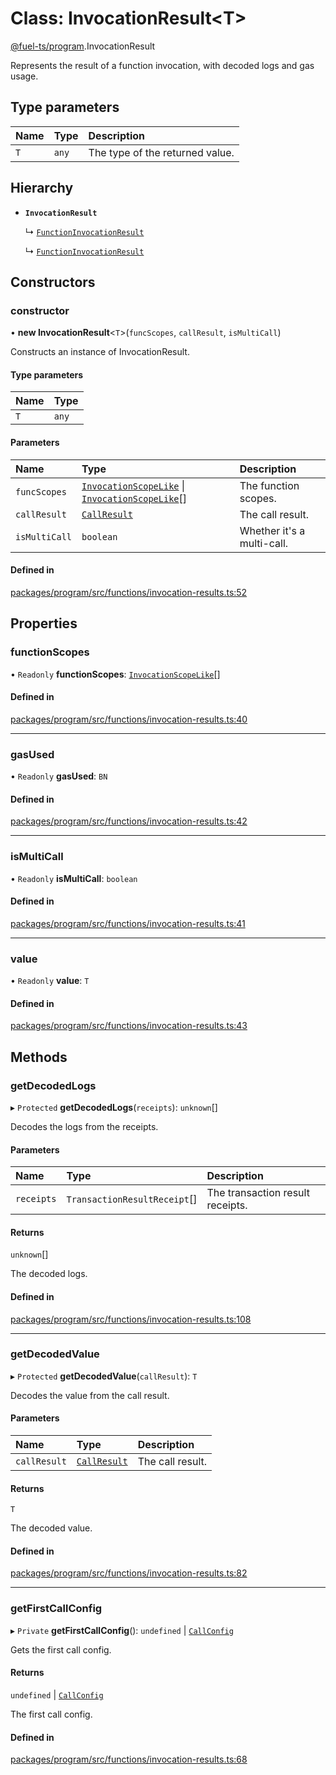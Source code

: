 # Class: InvocationResult&lt;T\>

[@fuel-ts/program](/api/Program/index.md).InvocationResult

Represents the result of a function invocation, with decoded logs and gas usage.

## Type parameters

| Name | Type | Description |
| :------ | :------ | :------ |
| `T` | `any` | The type of the returned value. |

## Hierarchy

- **`InvocationResult`**

  ↳ [`FunctionInvocationResult`](/api/Program/FunctionInvocationResult.md)

  ↳ [`FunctionInvocationResult`](/api/Program/FunctionInvocationResult.md)

## Constructors

### constructor

• **new InvocationResult**&lt;`T`\>(`funcScopes`, `callResult`, `isMultiCall`)

Constructs an instance of InvocationResult.

#### Type parameters

| Name | Type |
| :------ | :------ |
| `T` | `any` |

#### Parameters

| Name | Type | Description |
| :------ | :------ | :------ |
| `funcScopes` | [`InvocationScopeLike`](/api/Program/index.md#invocationscopelike) \| [`InvocationScopeLike`](/api/Program/index.md#invocationscopelike)[] | The function scopes. |
| `callResult` | [`CallResult`](/api/Providers/index.md#callresult) | The call result. |
| `isMultiCall` | `boolean` | Whether it's a multi-call. |

#### Defined in

[packages/program/src/functions/invocation-results.ts:52](https://github.com/FuelLabs/fuels-ts/blob/431c3088/packages/program/src/functions/invocation-results.ts#L52)

## Properties

### functionScopes

• `Readonly` **functionScopes**: [`InvocationScopeLike`](/api/Program/index.md#invocationscopelike)[]

#### Defined in

[packages/program/src/functions/invocation-results.ts:40](https://github.com/FuelLabs/fuels-ts/blob/431c3088/packages/program/src/functions/invocation-results.ts#L40)

___

### gasUsed

• `Readonly` **gasUsed**: `BN`

#### Defined in

[packages/program/src/functions/invocation-results.ts:42](https://github.com/FuelLabs/fuels-ts/blob/431c3088/packages/program/src/functions/invocation-results.ts#L42)

___

### isMultiCall

• `Readonly` **isMultiCall**: `boolean`

#### Defined in

[packages/program/src/functions/invocation-results.ts:41](https://github.com/FuelLabs/fuels-ts/blob/431c3088/packages/program/src/functions/invocation-results.ts#L41)

___

### value

• `Readonly` **value**: `T`

#### Defined in

[packages/program/src/functions/invocation-results.ts:43](https://github.com/FuelLabs/fuels-ts/blob/431c3088/packages/program/src/functions/invocation-results.ts#L43)

## Methods

### getDecodedLogs

▸ `Protected` **getDecodedLogs**(`receipts`): `unknown`[]

Decodes the logs from the receipts.

#### Parameters

| Name | Type | Description |
| :------ | :------ | :------ |
| `receipts` | `TransactionResultReceipt`[] | The transaction result receipts. |

#### Returns

`unknown`[]

The decoded logs.

#### Defined in

[packages/program/src/functions/invocation-results.ts:108](https://github.com/FuelLabs/fuels-ts/blob/431c3088/packages/program/src/functions/invocation-results.ts#L108)

___

### getDecodedValue

▸ `Protected` **getDecodedValue**(`callResult`): `T`

Decodes the value from the call result.

#### Parameters

| Name | Type | Description |
| :------ | :------ | :------ |
| `callResult` | [`CallResult`](/api/Providers/index.md#callresult) | The call result. |

#### Returns

`T`

The decoded value.

#### Defined in

[packages/program/src/functions/invocation-results.ts:82](https://github.com/FuelLabs/fuels-ts/blob/431c3088/packages/program/src/functions/invocation-results.ts#L82)

___

### getFirstCallConfig

▸ `Private` **getFirstCallConfig**(): `undefined` \| [`CallConfig`](/api/Program/index.md#callconfig)

Gets the first call config.

#### Returns

`undefined` \| [`CallConfig`](/api/Program/index.md#callconfig)

The first call config.

#### Defined in

[packages/program/src/functions/invocation-results.ts:68](https://github.com/FuelLabs/fuels-ts/blob/431c3088/packages/program/src/functions/invocation-results.ts#L68)
